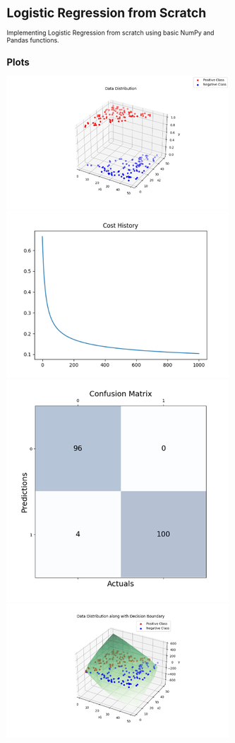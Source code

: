 # Logistic Regression from Scratch
Implementing Logistic Regression from scratch using basic NumPy and Pandas functions.

## Plots
![Training costs for Gradient Descent with Holdout](/plots/data_dist.png)
![Training costs for Gradient Descent with Monte-Carlo](/plots/cost_hist.png)
![Training costs for Gradient Descent with K-fold](/plots/confusion_matrix.png)
![Training costs for Stochastic Gradient Descent with Holdout](/plots/data_dist_db.png)
